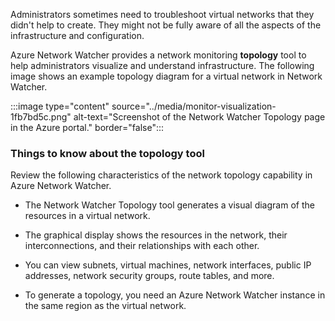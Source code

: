 Administrators sometimes need to troubleshoot virtual networks that they didn't help to create. They might not be fully aware of all the aspects of the infrastructure and configuration.

Azure Network Watcher provides a network monitoring **topology** tool to help administrators visualize and understand infrastructure. The following image shows an example topology diagram for a virtual network in Network Watcher.

:::image type="content" source="../media/monitor-visualization-1fb7bd5c.png" alt-text="Screenshot of the Network Watcher Topology page in the Azure portal." border="false":::

### Things to know about the topology tool

Review the following characteristics of the network topology capability in Azure Network Watcher.

- The Network Watcher Topology tool generates a visual diagram of the resources in a virtual network.

- The graphical display shows the resources in the network, their interconnections, and their relationships with each other.

- You can view subnets, virtual machines, network interfaces, public IP addresses, network security groups, route tables, and more.

- To generate a topology, you need an Azure Network Watcher instance in the same region as the virtual network.


